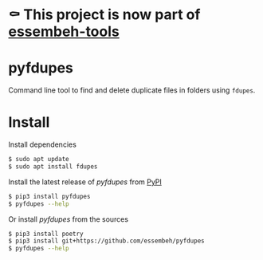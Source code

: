 # ⚰️ This project is now part of [essembeh-tools](https://github.com/essembeh/essembeh-tools)

# pyfdupes

Command line tool to find and delete duplicate files in folders using `fdupes`.

# Install

Install dependencies

```sh
$ sudo apt update
$ sudo apt install fdupes
```

Install the latest release of _pyfdupes_ from [PyPI](https://pypi.org/project/pyfdupes/)

```sh
$ pip3 install pyfdupes
$ pyfdupes --help
```

Or install _pyfdupes_ from the sources

```sh
$ pip3 install poetry
$ pip3 install git+https://github.com/essembeh/pyfdupes
$ pyfdupes --help
```
